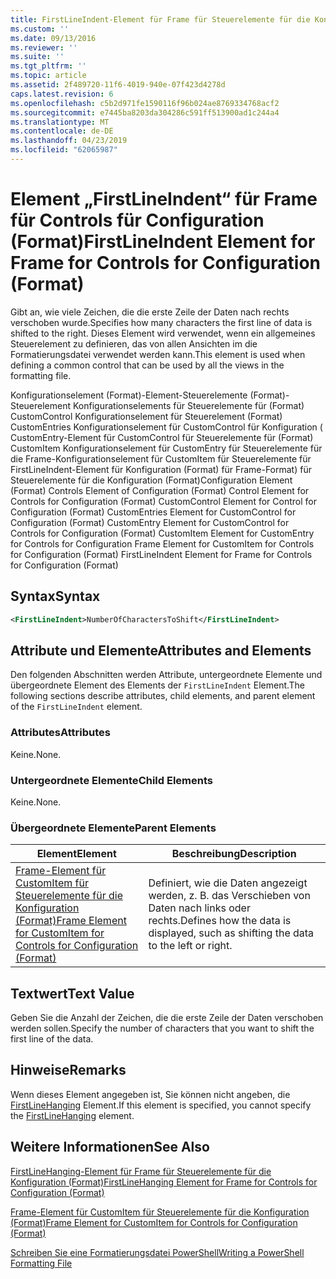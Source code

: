 ```yaml
---
title: FirstLineIndent-Element für Frame für Steuerelemente für die Konfiguration (Format) | Microsoft-Dokumentation
ms.custom: ''
ms.date: 09/13/2016
ms.reviewer: ''
ms.suite: ''
ms.tgt_pltfrm: ''
ms.topic: article
ms.assetid: 2f489720-11f6-4019-940e-07f423d4278d
caps.latest.revision: 6
ms.openlocfilehash: c5b2d971fe1590116f96b024ae8769334768acf2
ms.sourcegitcommit: e7445ba8203da304286c591ff513900ad1c244a4
ms.translationtype: MT
ms.contentlocale: de-DE
ms.lasthandoff: 04/23/2019
ms.locfileid: "62065987"
---
```

# <a name="firstlineindent-element-for-frame-for-controls-for-configuration-format"></a><span data-ttu-id="1eb1c-102">Element „FirstLineIndent“ für Frame für Controls für Configuration (Format)</span><span class="sxs-lookup"><span data-stu-id="1eb1c-102">FirstLineIndent Element for Frame for Controls for Configuration (Format)</span></span>

<span data-ttu-id="1eb1c-103">Gibt an, wie viele Zeichen, die die erste Zeile der Daten nach rechts verschoben wurde.</span><span class="sxs-lookup"><span data-stu-id="1eb1c-103">Specifies how many characters the first line of data is shifted to the right.</span></span> <span data-ttu-id="1eb1c-104">Dieses Element wird verwendet, wenn ein allgemeines Steuerelement zu definieren, das von allen Ansichten im die Formatierungsdatei verwendet werden kann.</span><span class="sxs-lookup"><span data-stu-id="1eb1c-104">This element is used when defining a common control that can be used by all the views in the formatting file.</span></span>

<span data-ttu-id="1eb1c-105">Konfigurationselement (Format)-Element-Steuerelemente (Format)-Steuerelement Konfigurationselements für Steuerelemente für (Format) CustomControl Konfigurationselement für Steuerelement (Format) CustomEntries Konfigurationselement für CustomControl für Konfiguration ( CustomEntry-Element für CustomControl für Steuerelemente für (Format) CustomItem Konfigurationselement für CustomEntry für Steuerelemente für die Frame-Konfigurationselement für CustomItem für Steuerelemente für FirstLineIndent-Element für Konfiguration (Format) für Frame-Format) für Steuerelemente für die Konfiguration (Format)</span><span class="sxs-lookup"><span data-stu-id="1eb1c-105">Configuration Element (Format) Controls Element of Configuration (Format) Control Element for Controls for Configuration (Format) CustomControl Element for Control for Configuration (Format) CustomEntries Element for CustomControl for Configuration (Format) CustomEntry Element for CustomControl for Controls for Configuration (Format) CustomItem Element for CustomEntry for Controls for Configuration Frame Element for CustomItem for Controls for Configuration (Format) FirstLineIndent Element for Frame for Controls for Configuration (Format)</span></span>

## <a name="syntax"></a><span data-ttu-id="1eb1c-106">Syntax</span><span class="sxs-lookup"><span data-stu-id="1eb1c-106">Syntax</span></span>

```xml
<FirstLineIndent>NumberOfCharactersToShift</FirstLineIndent>
```

## <a name="attributes-and-elements"></a><span data-ttu-id="1eb1c-107">Attribute und Elemente</span><span class="sxs-lookup"><span data-stu-id="1eb1c-107">Attributes and Elements</span></span>

<span data-ttu-id="1eb1c-108">Den folgenden Abschnitten werden Attribute, untergeordnete Elemente und übergeordnete Element des Elements der `FirstLineIndent` Element.</span><span class="sxs-lookup"><span data-stu-id="1eb1c-108">The following sections describe attributes, child elements, and parent element of the `FirstLineIndent` element.</span></span>

### <a name="attributes"></a><span data-ttu-id="1eb1c-109">Attributes</span><span class="sxs-lookup"><span data-stu-id="1eb1c-109">Attributes</span></span>

<span data-ttu-id="1eb1c-110">Keine.</span><span class="sxs-lookup"><span data-stu-id="1eb1c-110">None.</span></span>

### <a name="child-elements"></a><span data-ttu-id="1eb1c-111">Untergeordnete Elemente</span><span class="sxs-lookup"><span data-stu-id="1eb1c-111">Child Elements</span></span>

<span data-ttu-id="1eb1c-112">Keine.</span><span class="sxs-lookup"><span data-stu-id="1eb1c-112">None.</span></span>

### <a name="parent-elements"></a><span data-ttu-id="1eb1c-113">Übergeordnete Elemente</span><span class="sxs-lookup"><span data-stu-id="1eb1c-113">Parent Elements</span></span>

|<span data-ttu-id="1eb1c-114">Element</span><span class="sxs-lookup"><span data-stu-id="1eb1c-114">Element</span></span>|<span data-ttu-id="1eb1c-115">Beschreibung</span><span class="sxs-lookup"><span data-stu-id="1eb1c-115">Description</span></span>|
|-------------|-----------------|
|[<span data-ttu-id="1eb1c-116">Frame-Element für CustomItem für Steuerelemente für die Konfiguration (Format)</span><span class="sxs-lookup"><span data-stu-id="1eb1c-116">Frame Element for CustomItem for Controls for Configuration (Format)</span></span>](./frame-element-for-customitem-for-controls-for-configuration-format.md)|<span data-ttu-id="1eb1c-117">Definiert, wie die Daten angezeigt werden, z. B. das Verschieben von Daten nach links oder rechts.</span><span class="sxs-lookup"><span data-stu-id="1eb1c-117">Defines how the data is displayed, such as shifting the data to the left or right.</span></span>|

## <a name="text-value"></a><span data-ttu-id="1eb1c-118">Textwert</span><span class="sxs-lookup"><span data-stu-id="1eb1c-118">Text Value</span></span>

<span data-ttu-id="1eb1c-119">Geben Sie die Anzahl der Zeichen, die die erste Zeile der Daten verschoben werden sollen.</span><span class="sxs-lookup"><span data-stu-id="1eb1c-119">Specify the number of characters that you want to shift the first line of the data.</span></span>

## <a name="remarks"></a><span data-ttu-id="1eb1c-120">Hinweise</span><span class="sxs-lookup"><span data-stu-id="1eb1c-120">Remarks</span></span>

<span data-ttu-id="1eb1c-121">Wenn dieses Element angegeben ist, Sie können nicht angeben, die [FirstLineHanging](./firstlinehanging-element-for-frame-for-controls-for-configuration-format.md) Element.</span><span class="sxs-lookup"><span data-stu-id="1eb1c-121">If this element is specified, you cannot specify the [FirstLineHanging](./firstlinehanging-element-for-frame-for-controls-for-configuration-format.md) element.</span></span>

## <a name="see-also"></a><span data-ttu-id="1eb1c-122">Weitere Informationen</span><span class="sxs-lookup"><span data-stu-id="1eb1c-122">See Also</span></span>

[<span data-ttu-id="1eb1c-123">FirstLineHanging-Element für Frame für Steuerelemente für die Konfiguration (Format)</span><span class="sxs-lookup"><span data-stu-id="1eb1c-123">FirstLineHanging Element for Frame for Controls for Configuration (Format)</span></span>](./firstlinehanging-element-for-frame-for-controls-for-configuration-format.md)

[<span data-ttu-id="1eb1c-124">Frame-Element für CustomItem für Steuerelemente für die Konfiguration (Format)</span><span class="sxs-lookup"><span data-stu-id="1eb1c-124">Frame Element for CustomItem for Controls for Configuration (Format)</span></span>](./frame-element-for-customitem-for-controls-for-configuration-format.md)

[<span data-ttu-id="1eb1c-125">Schreiben Sie eine Formatierungsdatei PowerShell</span><span class="sxs-lookup"><span data-stu-id="1eb1c-125">Writing a PowerShell Formatting File</span></span>](./writing-a-powershell-formatting-file.md)
